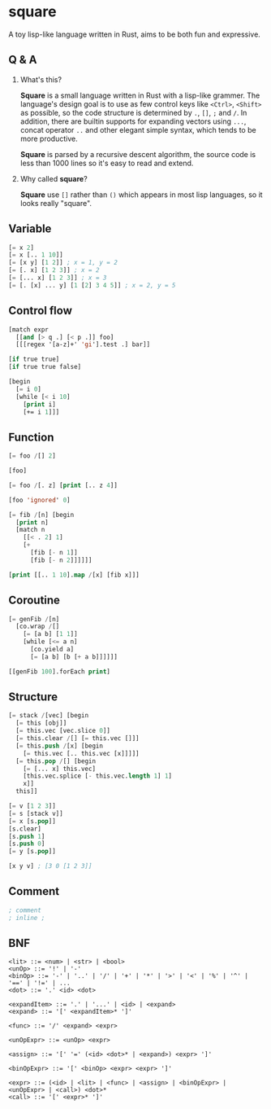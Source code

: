 # square

A toy lisp-like language written in Rust, aims to be both fun and expressive.

## Q & A

1. What's this?

    **Square** is a small language written in Rust with a lisp-like grammer. The language's design goal is to use as few control keys like `<Ctrl>`, `<Shift>` as possible, so the code structure is determined by `.`, `[]`, `;` and `/`. In addition, there are builtin supports for expanding vectors using `...`, concat operator `..` and other elegant simple syntax, which tends to be more productive.

    **Square** is parsed by a recursive descent algorithm, the source code is less than 1000 lines so it's easy to read and extend.
  
2. Why called **square**?

    **Square** use `[]` rather than `()` which appears in most lisp languages, so it looks really "square".

## Variable

```lisp
[= x 2]
[= x [.. 1 10]]
[= [x y] [1 2]] ; x = 1, y = 2
[= [. x] [1 2 3]] ; x = 2
[= [... x] [1 2 3]] ; x = 3
[= [. [x] ... y] [1 [2] 3 4 5]] ; x = 2, y = 5
```

## Control flow

```lisp
[match expr
  [[and [> q .] [< p .]] foo]
  [[[regex '[a-z]+' 'gi'].test .] bar]]

[if true true]
[if true true false]

[begin 
  [= i 0]
  [while [< i 10]
    [print i]
    [+= i 1]]]
```

## Function

```lisp
[= foo /[] 2]

[foo]

[= foo /[. z] [print [.. z 4]]

[foo 'ignored' 0]

[= fib /[n] [begin
  [print n]
  [match n
    [[< . 2] 1]
    [+
      [fib [- n 1]] 
      [fib [- n 2]]]]]]

[print [[.. 1 10].map /[x] [fib x]]]
```

## Coroutine

```lisp
[= genFib /[n]
  [co.wrap /[]
    [= [a b] [1 1]]
    [while [<= a n]
      [co.yield a]
      [= [a b] [b [+ a b]]]]]]

[[genFib 100].forEach print]
```

## Structure

```lisp
[= stack /[vec] [begin 
  [= this [obj]]
  [= this.vec [vec.slice 0]]
  [= this.clear /[] [= this.vec []]]
  [= this.push /[x] [begin 
    [= this.vec [.. this.vec [x]]]]]
  [= this.pop /[] [begin
    [= [... x] this.vec]
    [this.vec.splice [- this.vec.length 1] 1]
    x]]
  this]]

[= v [1 2 3]]
[= s [stack v]]
[= x [s.pop]]
[s.clear]
[s.push 1]
[s.push 0]
[= y [s.pop]]

[x y v] ; [3 0 [1 2 3]]
```

## Comment

```lisp
; comment
; inline ;
```

## BNF

```bnf
<lit> ::= <num> | <str> | <bool>
<unOp> ::= '!' | '-'
<binOp> ::= '-' | '..' | '/' | '+' | '*' | '>' | '<' | '%' | '^' | '==' | '!=' | ...
<dot> ::= '.' <id> <dot>

<expandItem> ::= '.' | '...' | <id> | <expand>
<expand> ::= '[' <expandItem>* ']'

<func> ::= '/' <expand> <expr>

<unOpExpr> ::= <unOp> <expr> 

<assign> ::= '[' '=' (<id> <dot>* | <expand>) <expr> ']'

<binOpExpr> ::= '[' <binOp> <expr> <expr> ']'

<expr> ::= (<id> | <lit> | <func> | <assign> | <binOpExpr> | <unOpExpr> | <call>) <dot>*
<call> ::= '[' <expr>* ']' 
```
